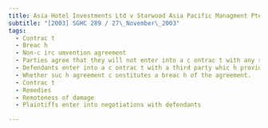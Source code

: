 ```yaml
---
title: Asia Hotel Investments Ltd v Starwood Asia Pacific Managment Pte Ltd and Another 
subtitle: "[2003] SGHC 289 / 27\_November\_2003"
tags:
  - Contrac t
  - Breac h
  - Non-c irc umvention agreement
  - Parties agree that they will not enter into a c ontrac t with any sourc e introduc ed by the other party
  - Defendants enter into a c ontrac t with a third party whic h provides that the c ontrac t may be transferred to a sourc e introduc ed by the plaintiffs
  - Whether suc h agreement c onstitutes a breac h of the agreement.
  - Contrac t
  - Remedies
  - Remoteness of damage
  - Plaintiffs enter into negotiations with defendants

---
```


